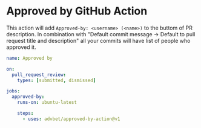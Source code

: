 # Approved by GitHub Action

This action will add `Approved-by: <username> (<name>)` to the buttom of PR description. In combination with "Default commit message -> Default to pull request title and description" all your commits will have list of people who approved it.

```yml
name: Approved by

on:
  pull_request_review:
    types: [submitted, dismissed]

jobs:
  approved-by:
    runs-on: ubuntu-latest

    steps:
      - uses: advbet/approved-by-action@v1
```
